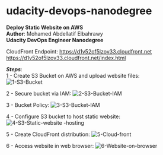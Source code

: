 # udacity-devops-nanodegree
**Deploy Static Website on AWS** <br>
**Author**: Mohamed Abdellatif Elbahrawy <br>
**Udacity DevOps Engineer Nanodegree** <br>

CloudFront Endpoint:
https://d1v52of5lzov33.cloudfront.net <br>
https://d1v52of5lzov33.cloudfront.net/index.html <br>

***Steps***: <br>
1 - Create S3 Bucket on AWS and upload website files: <br>
![1-S3-Bucket](https://user-images.githubusercontent.com/50273322/174295345-e35ae105-4671-4b2f-8bbe-ad10e6a6873d.jpg)

2 - Secure bucket via IAM: 
![2-S3-Bucket-IAM](https://user-images.githubusercontent.com/50273322/174295692-7c73d806-83bd-431a-8fc2-3914b1f64fc8.jpg)

3 - Bucket Policy: 
![3-S3-Bucket-IAM](https://user-images.githubusercontent.com/50273322/174296327-697548e5-a6cb-469a-b09c-e44649f9757f.jpg)

4 - Configure S3 bucket to host static website:
![4-S3-Static-website -hosting](https://user-images.githubusercontent.com/50273322/174296405-b789919f-79e5-490b-ae96-89684a58663b.jpg)

5 - Create CloudFront distribution:
![5-Cloud-front](https://user-images.githubusercontent.com/50273322/174296427-57cf738d-29ad-4f1e-92f1-902841d19d34.jpg)

6 - Access website in web browser:
![6-Website-on-browser](https://user-images.githubusercontent.com/50273322/174296447-824df045-bc87-43af-a79f-98a22fa09cf1.jpg)

